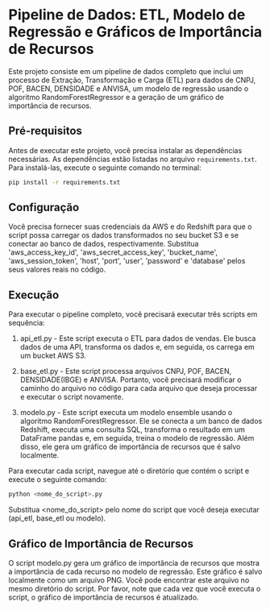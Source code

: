 # Pipeline de Dados: ETL, Modelo de Regressão e Gráficos de Importância de Recursos

Este projeto consiste em um pipeline de dados completo que inclui um processo de Extração, Transformação e Carga (ETL) para dados de CNPJ, POF, BACEN, DENSIDADE e ANVISA, um modelo de regressão usando o algoritmo RandomForestRegressor e a geração de um gráfico de importância de recursos.

## Pré-requisitos
Antes de executar este projeto, você precisa instalar as dependências necessárias. As dependências estão listadas no arquivo `requirements.txt`. Para instalá-las, execute o seguinte comando no terminal:
```bash
pip install -r requirements.txt
```
## Configuração
Você precisa fornecer suas credenciais da AWS e do Redshift para que o script possa carregar os dados transformados no seu bucket S3 e se conectar ao banco de dados, respectivamente. Substitua 'aws_access_key_id', 'aws_secret_access_key', 'bucket_name', 'aws_session_token', 'host', 'port', 'user', 'password' e 'database' pelos seus valores reais no código.

## Execução
Para executar o pipeline completo, você precisará executar três scripts em sequência:

1. api_etl.py - Este script executa o ETL para dados de vendas. Ele busca dados de uma API, transforma os dados e, em seguida, os carrega em um bucket AWS S3.

2. base_etl.py - Este script processa arquivos CNPJ, POF, BACEN, DENSIDADE(IBGE) e ANVISA. Portanto, você precisará modificar o caminho do arquivo no código para cada arquivo que deseja processar e executar o script novamente.

3. modelo.py - Este script executa um modelo ensemble usando o algoritmo RandomForestRegressor. Ele se conecta a um banco de dados Redshift, executa uma consulta SQL, transforma o resultado em um DataFrame pandas e, em seguida, treina o modelo de regressão. Além disso, ele gera um gráfico de importância de recursos que é salvo localmente.

Para executar cada script, navegue até o diretório que contém o script e execute o seguinte comando:
```bash
python <nome_do_script>.py
```
Substitua <nome_do_script> pelo nome do script que você deseja executar (api_etl, base_etl ou modelo).

## Gráfico de Importância de Recursos
O script modelo.py gera um gráfico de importância de recursos que mostra a importância de cada recurso no modelo de regressão. Este gráfico é salvo localmente como um arquivo PNG. Você pode encontrar este arquivo no mesmo diretório do script. Por favor, note que cada vez que você executa o script, o gráfico de importância de recursos é atualizado.


